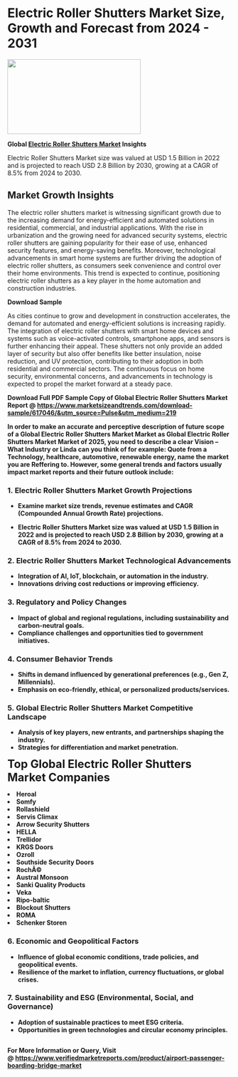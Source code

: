 <H1>Electric Roller Shutters Market Size, Growth and Forecast from 2024 - 2031</H1><img class="aligncenter size-medium wp-image-584254" src="https://thirdeyenews.in/wp-content/uploads/2024/09/Global-Market-Research-300x168.jpeg" alt="" width="300" height="168" /><p><strong>Global&nbsp;<a href="https://www.marketsizeandtrends.com/download-sample/617046/&amp;utm_source=Pulse&amp;utm_medium=219">Electric Roller Shutters Market</a> Insights</strong></p><p>Electric Roller Shutters Market size was valued at USD 1.5 Billion in 2022 and is projected to reach USD 2.8 Billion by 2030, growing at a CAGR of 8.5% from 2024 to 2030.</p><p><h2>Market Growth Insights</h2> <p>The electric roller shutters market is witnessing significant growth due to the increasing demand for energy-efficient and automated solutions in residential, commercial, and industrial applications. With the rise in urbanization and the growing need for advanced security systems, electric roller shutters are gaining popularity for their ease of use, enhanced security features, and energy-saving benefits. Moreover, technological advancements in smart home systems are further driving the adoption of electric roller shutters, as consumers seek convenience and control over their home environments. This trend is expected to continue, positioning electric roller shutters as a key player in the home automation and construction industries.</p> <p><strong>Download Sample</strong></p> <p>As cities continue to grow and development in construction accelerates, the demand for automated and energy-efficient solutions is increasing rapidly. The integration of electric roller shutters with smart home devices and systems such as voice-activated controls, smartphone apps, and sensors is further enhancing their appeal. These shutters not only provide an added layer of security but also offer benefits like better insulation, noise reduction, and UV protection, contributing to their adoption in both residential and commercial sectors. The continuous focus on home security, environmental concerns, and advancements in technology is expected to propel the market forward at a steady pace.</p> <p><strong></p><p><span class=""><strong>Download Full PDF Sample Copy of Global Electric Roller Shutters Market Report</strong> @ <a href="https://www.marketsizeandtrends.com/download-sample/617046/&amp;utm_source=Pulse&amp;utm_medium=219" target="_blank">https://www.marketsizeandtrends.com/download-sample/617046/&amp;utm_source=Pulse&amp;utm_medium=219</a></span></p><p>In order to make an accurate and perceptive description of future scope of a Global&nbsp;Electric Roller Shutters Market Market as Global&nbsp;Electric Roller Shutters Market Market of 2025, you need to describe a clear Vision &ndash; What Industry or Linda can you think of for example: Quote from a Technology, healthcare, automotive, renewable energy, name the market you are Reffering to. However, some general trends and factors usually impact market reports and their future outlook include:</p><h3>1.&nbsp;<strong>Electric Roller Shutters Market Growth Projections</strong></h3><ul><li>Examine market size trends, revenue estimates and CAGR (Compounded Annual Growth Rate) projections.</li><li><p>Electric Roller Shutters Market size was valued at USD 1.5 Billion in 2022 and is projected to reach USD 2.8 Billion by 2030, growing at a CAGR of 8.5% from 2024 to 2030.</p></li></ul><h3>2.&nbsp;<strong>Electric Roller Shutters Market Technological Advancements</strong></h3><ul><li>Integration of AI, IoT, blockchain, or automation in the industry.</li><li>Innovations driving cost reductions or improving efficiency.</li></ul><h3>3.&nbsp;<strong>Regulatory and Policy Changes</strong></h3><ul><li>Impact of global and regional regulations, including sustainability and carbon-neutral goals.</li><li>Compliance challenges and opportunities tied to government initiatives.</li></ul><h3>4.&nbsp;<strong>Consumer Behavior Trends</strong></h3><ul><li>Shifts in demand influenced by generational preferences (e.g., Gen Z, Millennials).</li><li>Emphasis on eco-friendly, ethical, or personalized products/services.</li></ul><h3>5.&nbsp;<strong>Global Electric Roller Shutters Market Competitive Landscape</strong></h3><ul><li>Analysis of key players, new entrants, and partnerships shaping the industry.</li><li>Strategies for differentiation and market penetration.</li></ul><p data-pm-slice="1 1 []"><span style="color: inherit; font-family: inherit; font-size: 25px;">Top Global Electric Roller Shutters Market Companies</span></p><div class="" data-test-id=""><p><li>Heroal</li><li> Somfy</li><li> Rollashield</li><li> Servis Climax</li><li> Arrow Security Shutters</li><li> HELLA</li><li> Trellidor</li><li> KRGS Doors</li><li> Ozroll</li><li> Southside Security Doors</li><li> RochÃ©</li><li> Austral Monsoon</li><li> Sanki Quality Products</li><li> Veka</li><li> Ripo-baltic</li><li> Blockout Shutters</li><li> ROMA</li><li> Schenker Storen</li></p></div><h3>6.&nbsp;<strong>Economic and Geopolitical Factors</strong></h3><ul><li>Influence of global economic conditions, trade policies, and geopolitical events.</li><li>Resilience of the market to inflation, currency fluctuations, or global crises.</li></ul><h3>7.&nbsp;<strong>Sustainability and ESG (Environmental, Social, and Governance)</strong></h3><ul><li>Adoption of sustainable practices to meet ESG criteria.</li><li>Opportunities in green technologies and circular economy principles.</li></ul><h2><strong style="font-size: 14px;">For More Information or Query, Visit @&nbsp;</strong><a style="background-color: #ffffff; font-size: 14px;" href="https://www.marketsizeandtrends.com/report/electric-roller-shutters-market/" target="_blank">https://www.verifiedmarketreports.com/product/airport-passenger-boarding-bridge-market</a></h2>

